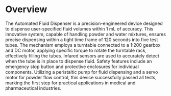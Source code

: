 # Overview
The Automated Fluid Dispenser is a precision-engineered device designed to dispense user-specified fluid volumes within 1 mL of accuracy. This innovative system, capable of handling powder and water mixtures, ensures precise dispensing within a tight time frame of 120 seconds into five test tubes. The mechanism employs a turntable connected to a 1:200 gearbox and DC motor, applying specific torque to rotate the turntable rack, effectively filling the tubes. Infared sensors are used to accurately detect when the tube is in place to dispense fluid. Safety features include an emergency stop button and protective enclosures for individual components. Utilizing a peristaltic pump for fluid dispensing and a servo motor for powder flow control, this device successfully passed all tests, marking the first step for practical applications in medical and pharmaceutical industries.

